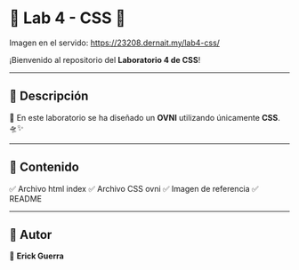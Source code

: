# 🌟 Lab 4 - CSS 🎨
Imagen en el servido: https://23208.dernait.my/lab4-css/

¡Bienvenido al repositorio del **Laboratorio 4 de CSS**!

---

## 📌 Descripción
🚀 En este laboratorio se ha diseñado un **OVNI** utilizando únicamente **CSS**. 🛸✨

---

## 📌 Contenido
✅ Archivo html index
✅ Archivo CSS ovni
✅ Imagen de referencia
✅ README

---

## 👤 Autor
📌 **Erick Guerra**

